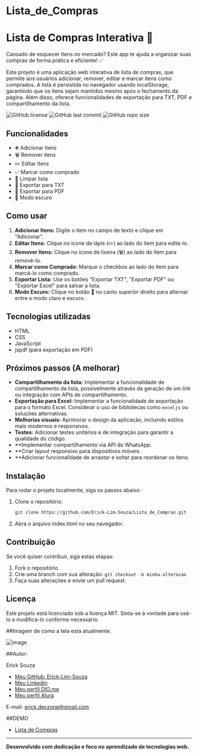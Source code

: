 # Lista_de_Compras

# Lista de Compras Interativa 🛒

Cansado de esquecer itens no mercado?  Este app te ajuda a organizar suas compras de forma prática e eficiente! ✅

Este projeto é uma aplicação web interativa de lista de compras, que permite aos usuários adicionar, remover, editar e marcar itens como comprados.  A lista é persistida no navegador usando localStorage, garantindo que os itens sejam mantidos mesmo após o fechamento da página. Além disso, oferece funcionalidades de exportação para TXT, PDF e compartilhamento da lista.

![GitHub license](https://img.shields.io/github/license/Erick-Lim-Souza/Lista_de_Compras?style=flat-square)
![GitHub last commit](https://img.shields.io/github/last-commit/Erick-Lim-Souza/Lista_de_Compras?style=flat-square)
![GitHub repo size](https://img.shields.io/github/repo-size/Erick-Lim-Souza/Lista_de_Compras?style=flat-square)

## Funcionalidades

* ➕ Adicionar itens
* 🗑️ Remover itens
* ✏️ Editar itens
* ✅ Marcar como comprado
* 🧹 Limpar lista
* 📄 Exportar para TXT
* 📑 Exportar para PDF
* 🌙 Modo escuro

## Como usar

1. **Adicionar Itens:** Digite o item no campo de texto e clique em "Adicionar".
2. **Editar Itens:** Clique no ícone de lápis (✏️) ao lado do item para editá-lo.
3. **Remover Itens:** Clique no ícone de lixeira (🗑) ao lado do item para removê-lo.
4. **Marcar como Comprado:** Marque o checkbox ao lado do item para marcá-lo como comprado.
5. **Exportar Lista:** Use os botões "Exportar TXT", "Exportar PDF" ou "Exportar Excel" para salvar a lista.
6. **Modo Escuro:** Clique no botão 🌙 no canto superior direito para alternar entre o modo claro e escuro.

## Tecnologias utilizadas

* HTML
* CSS
* JavaScript
* jspdf (para exportação em PDF)

## Próximos passos (A melhorar)

* **Compartilhamento da lista:**  Implementar a funcionalidade de compartilhamento da lista, possivelmente através da geração de um link ou integração com APIs de compartilhamento.
* **Exportação para Excel:** Implementar a funcionalidade de exportação para o formato Excel.  Considerar o uso de bibliotecas como `exceljs` ou soluções alternativas.
* **Melhorias visuais:**  Aprimorar o design da aplicação, incluindo estilos mais modernos e responsivos.
* **Testes:** Adicionar testes unitários e de integração para garantir a qualidade do código.
* **Implementar compartilhamento via API do WhatsApp.
* **Criar layout responsivo para dispositivos móveis.
* **Adicionar funcionalidade de arrastar e soltar para reordenar os itens.

## Instalação

Para rodar o projeto localmente, siga os passos abaixo:

1. Clone o repositório:
   ```bash
   git clone https://github.com/Erick-Lim-Souza/Lista_de_Compras.git
2. Abra o arquivo index.html no seu navegador.

## Contribuição

Se você quiser contribuir, siga estas etapas:

1. Fork o repositório.
2. Crie uma branch com sua alteração: `git checkout -b minha-alteracao`
3. Faça suas alterações e envie um pull request.

## Licença

Este projeto está licenciado sob a licença MIT. Sinta-se à vontade para usá-lo e modificá-lo conforme necessário.

##Imagem de como a tela esta atualmente.

![image](https://github.com/user-attachments/assets/d7b15952-da5d-423d-966e-76a3caf2af10)

##Autor:

Erick Souza


- [Meu GitHub: Erick-Lim-Souza](https://github.com/Erick-Lim-Souza)
- [Meu Linkedin](https://www.linkedin.com/in/erick-souza-70404686/ "Meu LinKedin")
- [Meu perfil DIO.me](https://www.dio.me/users/erickdelimasouza "Meu perfil DIO.me")
- [Meu perfil Alura](https://cursos.alura.com.br/user/erickdelimasouza)

E-mail: erick.devzone@gmail.com

##DEMO

- [Lista de Compras](https://erick-lim-souza.github.io/)

---
**Desenvolvido com dedicação e foco no aprendizado de tecnologias web.**
